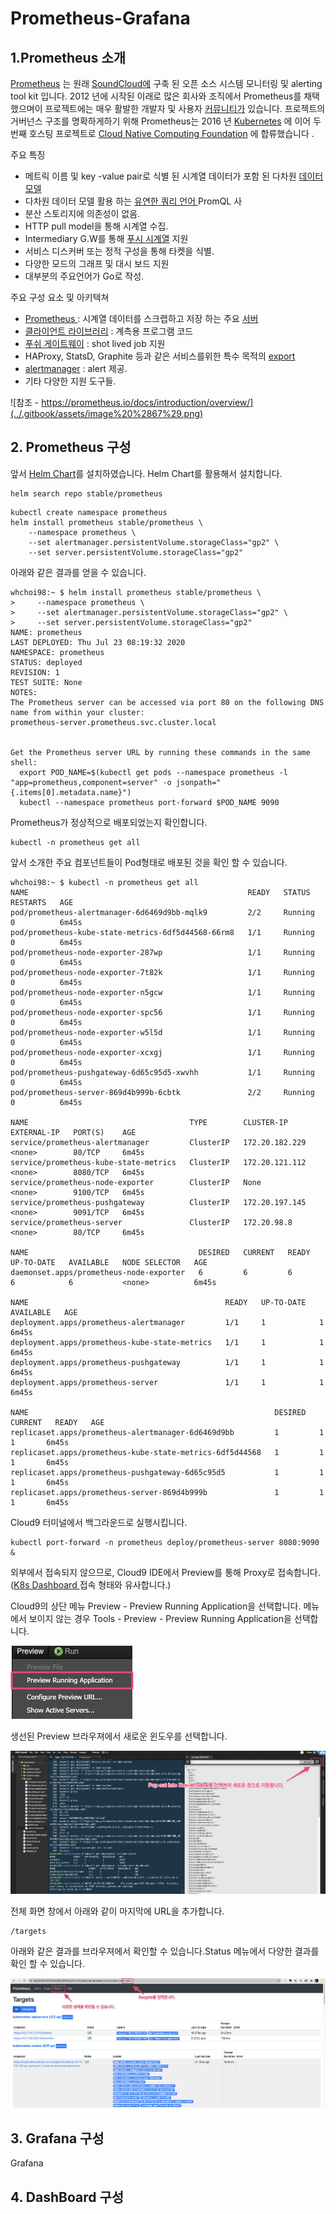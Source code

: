 # Prometheus-Grafana

## 1.Prometheus 소개

[Prometheus](https://github.com/prometheus) 는 원래 [SoundCloud에](https://soundcloud.com/) 구축 된 오픈 소스 시스템 모니터링 및 alerting tool kit 입니다. 2012 년에 시작된 이래로 많은 회사와 조직에서 Prometheus를 채택했으며이 프로젝트에는 매우 활발한 개발자 및 사용자 [커뮤니티가](https://prometheus.io/community) 있습니다.  프로젝트의 거버넌스 구조를 명확하게하기 위해 Prometheus는 2016 년 [Kubernetes](https://kubernetes.io/) 에 이어 두 번째 호스팅 프로젝트로 [Cloud Native Computing Foundation](https://cncf.io/) 에 합류했습니다 .

주요 특징

* 메트릭 이름 및 key -value pair로 식별 된 시계열 데이터가 포함 된 다차원 [데이터 모델](https://prometheus.io/docs/concepts/data_model/)
* 다차원 데이터 모델 활용 하는 [유연한 쿼리 언어 ](https://prometheus.io/docs/prometheus/latest/querying/basics/)PromQL 사
* 분산 스토리지에 의존성이 없음.
* HTTP pull model을 통해 시계열 수집.
* Intermediary G.W를 통해 [푸시 시계열](https://prometheus.io/docs/instrumenting/pushing/) 지원
* 서비스 디스커버 또는 정적 구성을 통해 타켓을 식별.
* 다양한 모드의 그래프 및 대시 보드 지원
* 대부분의 주요언어가 Go로 작성.

주요 구성 요소 및 아키텍쳐

* [Prometheus ](https://github.com/prometheus/prometheus): 시계열 데이터를 스크랩하고 저장 하는 주요 [서버](https://github.com/prometheus/prometheus)
* [클라이언트 라이브러리](https://prometheus.io/docs/instrumenting/clientlibs/) : 계측용 프로그램 코드
* [푸쉬 게이트웨이](https://github.com/prometheus/pushgateway) : shot lived job 지원
* HAProxy, StatsD, Graphite 등과 같은 서비스를위한 특수 목적의 [export](https://prometheus.io/docs/instrumenting/exporters/)
* [alertmanager](https://github.com/prometheus/alertmanager) : alert 제공. 
* 기타 다양한 지원 도구들.

![&#xCC38;&#xC870; - https://prometheus.io/docs/introduction/overview/](../.gitbook/assets/image%20%2867%29.png)

## 2. Prometheus 구성

앞서 [Helm Chart](helm.md#1-helm)를 설치하였습니다. Helm Chart를 활용해서 설치합니다.

```text
helm search repo stable/prometheus
```



```text
kubectl create namespace prometheus
helm install prometheus stable/prometheus \
    --namespace prometheus \
    --set alertmanager.persistentVolume.storageClass="gp2" \
    --set server.persistentVolume.storageClass="gp2"
```



아래와 같은 결과를 얻을 수 있습니다.

```text
whchoi98:~ $ helm install prometheus stable/prometheus \
>     --namespace prometheus \
>     --set alertmanager.persistentVolume.storageClass="gp2" \
>     --set server.persistentVolume.storageClass="gp2"
NAME: prometheus
LAST DEPLOYED: Thu Jul 23 08:19:32 2020
NAMESPACE: prometheus
STATUS: deployed
REVISION: 1
TEST SUITE: None
NOTES:
The Prometheus server can be accessed via port 80 on the following DNS name from within your cluster:
prometheus-server.prometheus.svc.cluster.local


Get the Prometheus server URL by running these commands in the same shell:
  export POD_NAME=$(kubectl get pods --namespace prometheus -l "app=prometheus,component=server" -o jsonpath="{.items[0].metadata.name}")
  kubectl --namespace prometheus port-forward $POD_NAME 9090

```

Prometheus가 정상적으로 배포되었는지 확인합니다.

```text
kubectl -n prometheus get all 
```

앞서 소개한 주요 컴포넌트들이 Pod형태로 배포된 것을 확인 할 수 있습니다.

```text
whchoi98:~ $ kubectl -n prometheus get all 
NAME                                                 READY   STATUS    RESTARTS   AGE
pod/prometheus-alertmanager-6d6469d9bb-mqlk9         2/2     Running   0          6m45s
pod/prometheus-kube-state-metrics-6df5d44568-66rm8   1/1     Running   0          6m45s
pod/prometheus-node-exporter-287wp                   1/1     Running   0          6m45s
pod/prometheus-node-exporter-7t82k                   1/1     Running   0          6m45s
pod/prometheus-node-exporter-n5gcw                   1/1     Running   0          6m45s
pod/prometheus-node-exporter-spc56                   1/1     Running   0          6m45s
pod/prometheus-node-exporter-w5l5d                   1/1     Running   0          6m45s
pod/prometheus-node-exporter-xcxgj                   1/1     Running   0          6m45s
pod/prometheus-pushgateway-6d65c95d5-xwvhh           1/1     Running   0          6m45s
pod/prometheus-server-869d4b999b-6cbtk               2/2     Running   0          6m45s

NAME                                    TYPE        CLUSTER-IP       EXTERNAL-IP   PORT(S)    AGE
service/prometheus-alertmanager         ClusterIP   172.20.182.229   <none>        80/TCP     6m45s
service/prometheus-kube-state-metrics   ClusterIP   172.20.121.112   <none>        8080/TCP   6m45s
service/prometheus-node-exporter        ClusterIP   None             <none>        9100/TCP   6m45s
service/prometheus-pushgateway          ClusterIP   172.20.197.145   <none>        9091/TCP   6m45s
service/prometheus-server               ClusterIP   172.20.98.8      <none>        80/TCP     6m45s

NAME                                      DESIRED   CURRENT   READY   UP-TO-DATE   AVAILABLE   NODE SELECTOR   AGE
daemonset.apps/prometheus-node-exporter   6         6         6       6            6           <none>          6m45s

NAME                                            READY   UP-TO-DATE   AVAILABLE   AGE
deployment.apps/prometheus-alertmanager         1/1     1            1           6m45s
deployment.apps/prometheus-kube-state-metrics   1/1     1            1           6m45s
deployment.apps/prometheus-pushgateway          1/1     1            1           6m45s
deployment.apps/prometheus-server               1/1     1            1           6m45s

NAME                                                       DESIRED   CURRENT   READY   AGE
replicaset.apps/prometheus-alertmanager-6d6469d9bb         1         1         1       6m45s
replicaset.apps/prometheus-kube-state-metrics-6df5d44568   1         1         1       6m45s
replicaset.apps/prometheus-pushgateway-6d65c95d5           1         1         1       6m45s
replicaset.apps/prometheus-server-869d4b999b               1         1         1       6m45s
```

Cloud9 터미널에서 백그라운드로 실행시킵니다.

```text
kubectl port-forward -n prometheus deploy/prometheus-server 8080:9090 &

```

외부에서 접속되지 않으므로, Cloud9 IDE에서 Preview를 통해 Proxy로 접속합니다. \([K8s Dashboard ](../eks-1/k8s-dashboard.md)접속 형태와 유사합니다.\)

Cloud9의 상단 메뉴 Preview - Preview Running Application을 선택합니다. 메뉴에서 보이지 않는 경우 Tools - Preview - Preview Running Application을 선택합니다.

![](../.gitbook/assets/image%20%2816%29.png)

생선된 Preview 브라우져에서 새로운 윈도우를 선택합니다.

![](../.gitbook/assets/image%20%282%29.png)

전체 화면 창에서 아래와 같이 마지막에 URL을 추가합니다.

```text
/targets
```

아래와 같은 결과를 브라우져에서 확인할 수 있습니다.Status 메뉴에서 다양한 결과를 확인 할 수 있습니다.

![](../.gitbook/assets/image%20%2866%29.png)

## 3. Grafana 구성

Grafana



## 4. DashBoard 구성





